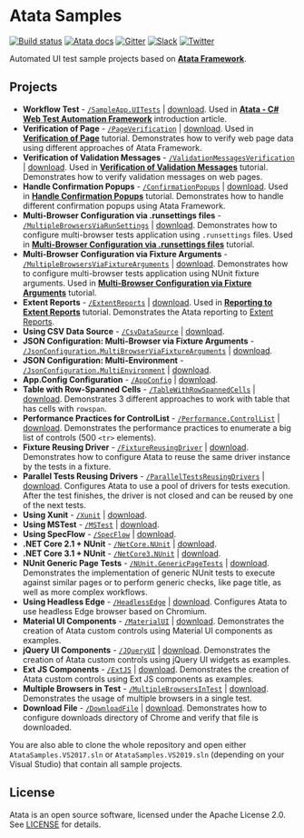 # Atata Samples

[![Build status](https://dev.azure.com/atata-framework/atata-samples/_apis/build/status/atata-samples-ci?branchName=master)](https://dev.azure.com/atata-framework/atata-samples/_build/latest?definitionId=30&branchName=master)
[![Atata docs](https://img.shields.io/badge/docs-Atata_Framework-orange.svg)](https://atata.io)
[![Gitter](https://badges.gitter.im/atata-framework/atata.svg)](https://gitter.im/atata-framework/atata)
[![Slack](https://img.shields.io/badge/join-Slack-green.svg?colorB=4EB898)](https://join.slack.com/t/atata-framework/shared_invite/zt-5j3lyln7-WD1ZtMDzXBhPm0yXLDBzbA)
[![Twitter](https://img.shields.io/badge/follow-@AtataFramework-blue.svg)](https://twitter.com/AtataFramework)

Automated UI test sample projects based on **[Atata Framework](https://atata.io)**.

## Projects

- **Workflow Test** - [`/SampleApp.UITests`](../../tree/master/SampleApp.UITests)
  | [download](../../raw/master/_archives/SampleApp.UITests.zip).
  Used in **[Atata - C# Web Test Automation Framework](https://www.codeproject.com/Articles/1158365/Atata-New-Test-Automation-Framework)** introduction article.
- **Verification of Page** - [`/PageVerification`](../../tree/master/PageVerification)
  | [download](../../raw/master/_archives/PageVerification.zip).
  Used in **[Verification of Page](https://atata.io/tutorials/verification-of-page/)** tutorial.
  Demonstrates how to verify web page data using different approaches of Atata Framework.
- **Verification of Validation Messages** - [`/ValidationMessagesVerification`](../../tree/master/ValidationMessagesVerification)
  | [download](../../raw/master/_archives/ValidationMessagesVerification.zip).
  Used in **[Verification of Validation Messages](https://atata.io/tutorials/verification-of-validation-messages/)** tutorial.
  Demonstrates how to verify validation messages on web pages.
- **Handle Confirmation Popups** - [`/ConfirmationPopups`](../../tree/master/ConfirmationPopups)
  | [download](../../raw/master/_archives/ConfirmationPopups.zip).
  Used in **[Handle Confirmation Popups](https://atata.io/tutorials/handle-confirmation-popups/)** tutorial.
  Demonstrates how to handle different confirmation popups using Atata Framework.
- **Multi-Browser Configuration via .runsettings files** - [`/MultipleBrowsersViaRunSettings`](../../tree/master/MultipleBrowsersViaRunSettings)
  | [download](../../raw/master/_archives/MultipleBrowsersViaRunSettings.zip).
  Demonstrates how to configure multi-browser tests application using `.runsettings` files.
  Used in **[Multi-Browser Configuration via .runsettings files](https://atata.io/tutorials/multi-browser-configuration-via-runsettings-files/)** tutorial.
- **Multi-Browser Configuration via Fixture Arguments** - [`/MultipleBrowsersViaFixtureArguments`](../../tree/master/MultipleBrowsersViaFixtureArguments)
  | [download](../../raw/master/_archives/MultipleBrowsersViaFixtureArguments.zip).
  Demonstrates how to configure multi-browser tests application using NUnit fixture arguments.
  Used in **[Multi-Browser Configuration via Fixture Arguments](https://atata.io/tutorials/multi-browser-configuration-via-fixture-arguments/)** tutorial.
- **Extent Reports** - [`/ExtentReports`](../../tree/master/ExtentReports)
  | [download](../../raw/master/_archives/ExtentReports.zip).
  Used in **[Reporting to Extent Reports](https://atata.io/tutorials/reporting-to-extentreports/)** tutorial.
  Demonstrates the Atata reporting to [Extent Reports](https://extentreports.com/).
- **Using CSV Data Source** - [`/CsvDataSource`](../../tree/master/CsvDataSource)
  | [download](../../raw/master/_archives/CsvDataSource.zip).
- **JSON Configuration: Multi-Browser via Fixture Arguments** - [`/JsonConfiguration.MultiBrowserViaFixtureArguments`](../../tree/master/JsonConfiguration.MultiBrowserViaFixtureArguments)
  | [download](../../raw/master/_archives/JsonConfiguration.MultiBrowserViaFixtureArguments.zip).
- **JSON Configuration: Multi-Environment** - [`/JsonConfiguration.MultiEnvironment`](../../tree/master/JsonConfiguration.MultiEnvironment)
  | [download](../../raw/master/_archives/JsonConfiguration.MultiEnvironment.zip).
- **App.Config Configuration** - [`/AppConfig`](../../tree/master/AppConfig)
  | [download](../../raw/master/_archives/AppConfig.zip).
- **Table with Row-Spanned Cells** - [`/TableWithRowSpannedCells`](../../tree/master/TableWithRowSpannedCells)
  | [download](../../raw/master/_archives/TableWithRowSpannedCells.zip).
  Demonstrates 3 different approaches to work with table that has cells with `rowspan`.
- **Performance Practices for ControlList** - [`/Performance.ControlList`](../../tree/master/Performance.ControlList)
  | [download](../../raw/master/_archives/Performance.ControlList.zip).
  Demonstrates the performance practices to enumerate a big list of controls (500 `<tr>` elements).
- **Fixture Reusing Driver** - [`/FixtureReusingDriver`](../../tree/master/FixtureReusingDriver)
  | [download](../../raw/master/_archives/FixtureReusingDriver.zip).
  Demonstrates how to configure Atata to reuse the same driver instance by the tests in a fixture.
- **Parallel Tests Reusing Drivers** - [`/ParallelTestsReusingDrivers`](../../tree/master/ParallelTestsReusingDrivers)
  | [download](../../raw/master/_archives/ParallelTestsReusingDrivers.zip).
  Configures Atata to use a pool of drivers for tests execution.
  After the test finishes, the driver is not closed and can be reused by one of the next tests.
- **Using Xunit** - [`/Xunit`](../../tree/master/Xunit)
  | [download](../../raw/master/_archives/Xunit.zip).
- **Using MSTest** - [`/MSTest`](../../tree/master/MSTest)
  | [download](../../raw/master/_archives/MSTest.zip).
- **Using SpecFlow** - [`/SpecFlow`](../../tree/master/SpecFlow)
  | [download](../../raw/master/_archives/SpecFlow.zip).
- **.NET Core 2.1 + NUnit** - [`/NetCore.NUnit`](../../tree/master/NetCore.NUnit)
  | [download](../../raw/master/_archives/NetCore.NUnit.zip).
- **.NET Core 3.1 + NUnit** - [`/NetCore3.NUnit`](../../tree/master/NetCore3.NUnit)
  | [download](../../raw/master/_archives/NetCore3.NUnit.zip).
- **NUnit Generic Page Tests** - [`/NUnit.GenericPageTests`](../../tree/master/NUnit.GenericPageTests)
  | [download](../../raw/master/_archives/NUnit.GenericPageTests.zip).
  Demonstrates the implementation of generic NUnit tests to execute against similar pages or to perform generic checks,
  like page title, as well as more complex workflows.
- **Using Headless Edge** - [`/HeadlessEdge`](../../tree/master/HeadlessEdge)
  | [download](../../raw/master/_archives/HeadlessEdge.zip).
  Configures Atata to use headless Edge browser based on Chromium.
- **Material UI Components** - [`/MaterialUI`](../../tree/master/MaterialUI)
  | [download](../../raw/master/_archives/MaterialUI.zip).
  Demonstrates the creation of Atata custom controls using Material UI components as examples.
- **jQuery UI Components** - [`/JQueryUI`](../../tree/master/JQueryUI)
  | [download](../../raw/master/_archives/JQueryUI.zip).
  Demonstrates the creation of Atata custom controls using jQuery UI widgets as examples.
- **Ext JS Components** - [`/ExtJS`](../../tree/master/ExtJS)
  | [download](../../raw/master/_archives/JQueryUI.zip).
  Demonstrates the creation of Atata custom controls using Ext JS components as examples.
- **Multiple Browsers in Test** - [`/MultipleBrowsersInTest`](../../tree/master/MultipleBrowsersInTest)
  | [download](../../raw/master/_archives/MultipleBrowsersInTest.zip).
  Demonstrates the usage of multiple browsers in a single test.
- **Download File** - [`/DownloadFile`](../../tree/master/DownloadFile)
  | [download](../../raw/master/_archives/DownloadFile.zip).
  Demonstrates how to configure downloads directory of Chrome and verify that file is downloaded.

You are also able to clone the whole repository and open either
`AtataSamples.VS2017.sln` or `AtataSamples.VS2019.sln`
(depending on your Visual Studio) that contain all sample projects.

## License

Atata is an open source software, licensed under the Apache License 2.0.
See [LICENSE](LICENSE) for details.
